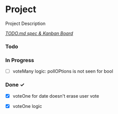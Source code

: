 # Project

Project Description

<em>[TODO.md spec & Kanban Board](https://bit.ly/3fCwKfM)</em>

### Todo


### In Progress

- [ ] voteMany logic: pollOPtions is not seen for bool  

### Done ✓

- [x] voteOne for date doesn't erase user vote  
- [x] voteOne logic  


